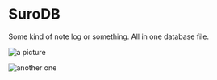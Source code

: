 # SuroDB
 Some kind of note log or something. All in one database file.
 
![a picture](https://i.imgur.com/2jlkUEj.png)

![another one](https://i.imgur.com/KMbmjCM.png)
